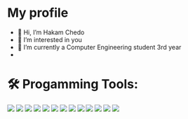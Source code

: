 # My profile
- 👋 Hi, I’m Hakam Chedo 
- 👀 I’m interested in you
- 🌱 I’m currently a Computer Engineering student 3rd year
- 
# 🛠️ Progamming Tools:
<div id="badges">
  <img src ="https://img.shields.io/badge/c-%2300599C.svg?style=for-the-badge&logo=c&logoColor=white" />
  <img src ="https://img.shields.io/badge/c%23-%23239120.svg?style=for-the-badge&logo=c-sharp&logoColor=white" />
  <img src ="https://img.shields.io/badge/c++-%2300599C.svg?style=for-the-badge&logo=c%2B%2B&logoColor=white" />
  <img src ="https://img.shields.io/badge/python-3670A0?style=for-the-badge&logo=python&logoColor=ffdd54" />
  <img src ="https://img.shields.io/badge/html5-%23E34F26.svg?style=for-the-badge&logo=html5&logoColor=white" />
  <img src ="https://img.shields.io/badge/css3-%231572B6.svg?style=for-the-badge&logo=css3&logoColor=white" />
  <img src ="https://img.shields.io/badge/bootstrap-%23563D7C.svg?style=for-the-badge&logo=bootstrap&logoColor=white" />
  <img src ="https://img.shields.io/badge/.NET-5C2D91?style=for-the-badge&logo=.net&logoColor=white" />
  <img src="https://img.shields.io/badge/-ASP.Net Web Form -blue" />
  <img src="https://img.shields.io/badge/-Windows Form-white" />
  <img src="https://img.shields.io/badge/Visual%20Studio-5C2D91.svg?style=for-the-badge&logo=visual-studio&logoColor=white"/>
  <img src ="https://img.shields.io/badge/Spyder-838485?style=for-the-badge&logo=spyder%20ide&logoColor=maroon"/>
  <img src ="https://img.shields.io/badge/Microsoft%20SQL%20Sever-CC2927?style=for-the-badge&logo=microsoft%20sql%20server&logoColor=white" />
  
 </div>
<!---
H4K4M/H4K4M is a ✨ special ✨ repository because its `README.md` (this file) appears on your GitHub profile.
You can click the Preview link to take a look at your changes.
--->
